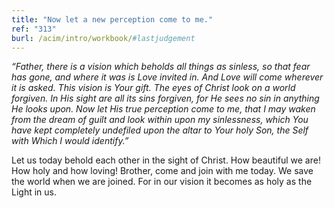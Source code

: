 ```yaml
---
title: "Now let a new perception come to me."
ref: "313"
burl: /acim/intro/workbook/#lastjudgement
---
```


*“Father, there is a vision which beholds all things as sinless, so that
fear has gone, and where it was is Love invited in. And Love will come
wherever it is asked. This vision is Your gift. The eyes of Christ look on
a world forgiven. In His sight are all its sins forgiven, for He sees no
sin in anything He looks upon. Now let His true perception come to me,
that I may waken from the dream of guilt and look within upon my
sinlessness, which You have kept completely undefiled upon the altar to
Your holy Son, the Self with Which I would identify.”*

Let us today behold each other in the sight of Christ. How beautiful we
are! How holy and how loving! Brother, come and join with me today. We
save the world when we are joined. For in our vision it becomes as holy
as the Light in us.

